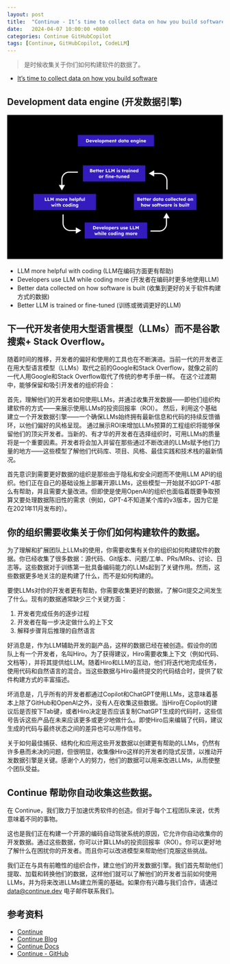 ```yaml
---
layout: post
title:  "Continue - It’s time to collect data on how you build software"
date:   2024-04-07 10:00:00 +0800
categories: Continue GitHubCopilot
tags: [Continue, GitHubCopilot, CodeLLM]
---
```


> 是时候收集关于你们如何构建软件的数据了。

- [It’s time to collect data on how you build software](https://blog.continue.dev/its-time-to-collect-data-on-how-you-build-software/)

## Development data engine (开发数据引擎)

![](/images/2024/Continue/Continue-Development-Data-Engine.png)

- LLM more helpful with coding (LLM在编码方面更有帮助)
- Developers use LLM while coding more (开发者在编码时更多地使用LLM)
- Better data collected on how software is built (收集到更好的关于软件构建方式的数据)
- Better LLM is trained or fine-tuned (训练或微调更好的LLM)

## 下一代开发者使用大型语言模型（LLMs）而不是谷歌搜索+ Stack Overflow。

随着时间的推移，开发者的偏好和使用的工具也在不断演进。当前一代的开发者正在用大型语言模型（LLMs）取代之前的Google和Stack Overflow，就像之前的一代人用Google和Stack Overflow取代了传统的参考手册一样。
在这个过渡期中，能够保留和吸引开发者的组织将会：

首先，理解他们的开发者如何使用LLMs，并通过收集开发数据——即他们组织构建软件的方式——来展示使用LLMs的投资回报率（ROI）。
然后，利用这个基础建立一个开发数据引擎——一个确保LLMs始终拥有最新信息和代码的持续反馈循环，以他们偏好的风格呈现。
通过展示ROI来增加LLMs预算的工程组织将能够保留他们的顶尖开发者。当新的、有才华的开发者在选择组织时，可用LLMs的质量将是一个重要因素。开发者将会加入并留在那些通过不断改进的LLMs赋予他们力量的地方——这些模型了解他们代码库、项目、风格、最佳实践和技术栈的最新情况。

首先意识到需要更好数据的组织是那些由于隐私和安全问题而不使用LLM API的组织。他们正在自己的基础设施上部署开源LLMs，这些模型一开始就不如GPT-4那么有帮助，并且需要大量改进。但即使是使用OpenAI的组织也面临着既要争取预算又要处理数据陈旧性的需求（例如，GPT-4不知道某个库的v3版本，因为它是在2021年11月发布的）。

## 你的组织需要收集关于你们如何构建软件的数据。

为了理解和扩展团队上LLMs的使用，你需要收集有关你的组织如何构建软件的数据。你已经收集了很多数据：源代码、Git版本、问题/工单、PRs/MRs、讨论、日志等。这些数据对于训练第一批具备编码能力的LLMs起到了关键作用。然而，这些数据更多地关注的是构建了什么，而不是如何构建的。

要使LLMs对你的开发者更有帮助，你需要收集更好的数据，了解Git提交之间发生了什么。现有的数据通常缺少三个关键方面：

1. 开发者完成任务的逐步过程
2. 开发者在每一步决定做什么的上下文
3. 解释步骤背后推理的自然语言

好消息是，作为LLM辅助开发的副产品，这样的数据已经在被创造。假设你的团队上有一个开发者，名叫Hiro。为了获得建议，Hiro需要收集上下文（例如代码、文档等），并将其提供给LLM。随着Hiro和LLM的互动，他们将迭代地完成任务，使用代码和自然语言的混合。当这些数据与Hiro最终提交的代码结合时，提供了软件构建方式的丰富描述。

坏消息是，几乎所有的开发者都通过Copilot和ChatGPT使用LLMs，这意味着基本上除了GitHub和OpenAI之外，没有人在收集这些数据。当Hiro在Copilot的建议后是否按下Tab键，或者Hiro决定是否应该复制ChatGPT生成的代码时，这些信号告诉这些产品在未来应该更多或更少地做什么。即使Hiro后来编辑了代码，建议生成的代码与最终状态之间的差异也可以用作信号。

关于如何最佳捕获、结构化和应用这些开发数据以创建更有帮助的LLMs，仍然有许多悬而未决的问题，但很明显，收集像Hiro这样的开发者的隐式反馈，以推动开发数据引擎是关键。感谢个人的努力，他们的数据可以用来改进LLMs，从而使整个团队受益。

## Continue 帮助你自动收集这些数据。

在 Continue，我们致力于加速优秀软件的创造。但对于每个工程团队来说，优秀意味着不同的事物。

这也是我们正在构建一个开源的编码自动驾驶系统的原因，它允许你自动收集你的开发数据。通过这些数据，你可以计算LLMs的投资回报率（ROI）。你可以更好地了解什么在困扰你的开发者。而且你可以改进模型来帮助他们克服这些挑战。

我们正在与具有前瞻性的组织合作，建立他们的开发数据引擎。我们首先帮助他们提取、加载和转换他们的数据，这样他们就可以了解他们的开发者当前如何使用LLMs，并为将来改进LLMs建立所需的基础。如果你有兴趣与我们合作，请通过 data@continue.dev 电子邮件联系我们。


## 参考资料
- [Continue](https://continue.dev/)
- [Continue Blog](https://blog.continue.dev/)
- [Continue Docs](https://continue.dev/docs)
- [Continue - GitHub](https://github.com/continuedev/continue)
